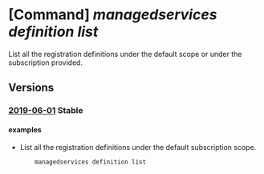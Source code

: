 # [Command] _managedservices definition list_

List all the registration definitions under the default scope or under the subscription provided.

## Versions

### [2019-06-01](/Resources/mgmt-plane/L3tzY29wZX0vcHJvdmlkZXJzL21pY3Jvc29mdC5tYW5hZ2Vkc2VydmljZXMvcmVnaXN0cmF0aW9uZGVmaW5pdGlvbnM=/2019-06-01.xml) **Stable**

<!-- mgmt-plane /{scope}/providers/microsoft.managedservices/registrationdefinitions 2019-06-01 -->

#### examples

- List all the registration definitions under the default subscription scope.
    ```bash
        managedservices definition list
    ```

